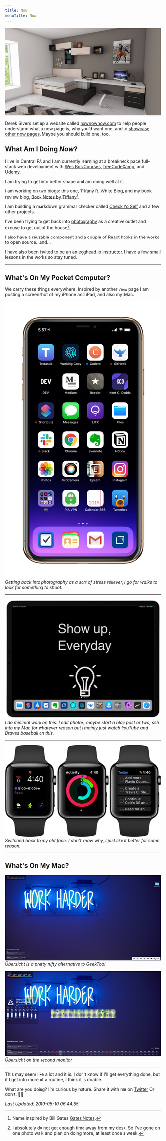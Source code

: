 ```yaml
---
title: Now
menuTitle: Now
---
```


![](./1.jpg)

Derek Sivers set up a website called [nownownow.com](http://nownownow.com/about) to help people understand what a now page is, why you’d want one, and to [showcase other now pages](http://nownownow.com/). Maybe you should build one, too.

## What Am I Doing *Now*?

I live in Central PA and I am currently learning at a breakneck pace full-stack web development with [Wes Bos Courses](https://wesbos.com/courses/), [freeCodeCamp](https://www.freecodecamp.org/), and [Udemy](https://www.udemy.com/).

I am trying to get into better shape and am doing well at it.

I am working on two blogs: this one, Tiffany R. White Blog, and my book review blog, [Book Notes by Tiffany](https://booknotesbytiffany.net)[^1].

I am building a markdown grammar checker called [Check Yo Self](https://github.com/twhite96/checkyoself) and a few other projects.

I've been trying to get back into [photography](https://www.eyeem.com/u/trwhite) as a creative outlet and excuse to get out of the house[^2].

I also have a reusable component and a couple of React hooks in the works to open source...and...

I have also been invited to be an [an egghead.io instructor](https://egghead.io/instructors/tiffany-white). I have a few small lessons in the works so stay tuned.

---

## What's On My Pocket Computer?

We carry these things everywhere. Inspired by another `/now` page I am posting a screenshot of my iPhone and iPad, and also my iMac.

![](./may-2.jpg)
*Getting back into photography as a sort of stress reliever; I go for walks to look for something to shoot.*


---

![](./may-ipad-2.jpg)
*I do minimal work on this. I edit photos, maybe start a blog post or two, ssh into my Mac for whatever reason but I mainly just watch YouTube and Braves baseball on this.*

---

![](./may-watch.jpg)
*Switched back to my old face. I don't know why, I just like it better for some reason.*


---

## What's On My Mac?

![](./may-imac.jpg)
*Übersicht is a pretty nifty alternative to GeekTool*

![](./may-lg.jpg)
*Übersicht on the second monitor*

---

This may seem like a lot and it is. I don't know if I'll get everything done, but if I get into more of a routine, I think it is doable.

What are you doing? I’m curious by nature. Share it with me on [Twitter](https://twitter.com/tiffanywhitedev) Or don’t. 🤷🏿

*Last Updated: 2019-05-10 06.44.55*

[^1]: Name inspired by Bill Gates [Gates Notes](https://www.gatesnotes.com/Books).
[^2]: I absolutely do not get enough time away from my desk. So I've gone on one photo walk and plan on doing more, at least once a week.
